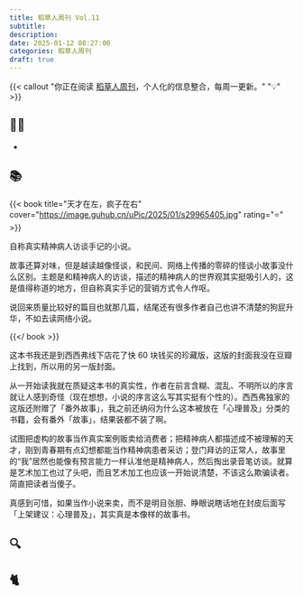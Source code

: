 ```yaml
---
title: 稻草人周刊 Vol.11
subtitle: 
description: 
date: 2025-01-12 08:27:00
categories: 稻草人周刊
draft: true
---
```


{{< callout "你正在阅读 [稻草人周刊](/categories/稻草人周刊/)，个人化的信息整合，每周一更新。" "💡" >}}

## 🏃‍♂️

- 

## 📚

{{< book title="天才在左，疯子在右" cover="https://image.guhub.cn/uPic/2025/01/s29965405.jpg" rating="⭐️" >}}

自称真实精神病人访谈手记的小说。

故事还算对味，但是越读越像怪谈，和民间、网络上传播的零碎的怪谈小故事没什么区别。主题是和精神病人的访谈，描述的精神病人的世界观其实挺吸引人的，这是值得称道的地方，但自称真实手记的营销方式令人作呕。

说回来质量比较好的篇目也就那几篇，结尾还有很多作者自己也讲不清楚的狗屁升华，不如去读网络小说。

{{</ book >}}

这本书我还是到西西弗线下店花了快 60 块钱买的珍藏版，这版的封面我没在豆瓣上找到，所以用的另一版封面。

从一开始读我就在质疑这本书的真实性，作者在前言含糊、混乱、不明所以的序言就让人感到奇怪（现在想想，小说的序言这么写其实挺有个性的）。西西弗独家的这版还附赠了「番外故事」，我之前还纳闷为什么这本被放在「心理普及」分类的书籍，会有番外「故事」，结果装都不装了啊。

试图把虚构的故事当作真实案例贩卖给消费者；把精神病人都描述成不被理解的天才，刚到青春期有点幻想都能当作精神病患者采访；登门拜访的正常人，故事里的“我”居然也能像有预言能力一样认准他是精神病人，然后掏出录音笔访谈。就算是艺术加工也过了头吧，而且艺术加工也应该一开始说清楚，不该这么欺骗读者。简直把读者当傻子。

真感到可惜，如果当作小说来卖，而不是明目张胆、睁眼说瞎话地在封皮后面写「上架建议：心理普及」，其实真是本像样的故事书。

## 🔍

## 🐈

